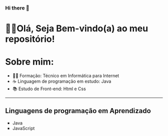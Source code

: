 ### Hi there 👋

<!--
**Denilson-B-Sousa/Denilson-B-Sousa** is a ✨ _special_ ✨ repository because its `README.md` (this file) appears on your GitHub profile.-->

<h1> 🖐🏽Olá, Seja Bem-vindo(a) ao meu repositório!</h1>

<h1> Sobre mim:</h1>
  <ul>
   <li> 👨‍🎓 Formação: Técnico em Informática para Internet </li>
   <li> ☕ Linguagem de programação em estudo: Java </li>
   <li> 📚 Estudo de Front-end: Html e Css</li>
  </ul>
<hr>
<h2> Linguagens de programação em Aprendizado</h2>
   <ul type="square">
      <li>Java</li>
      <li>JavaScript </li>
   </ul>

